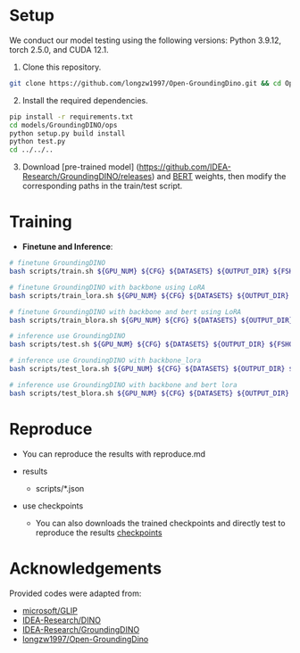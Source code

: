 # Setup

We conduct our model testing using the following versions: Python 3.9.12, torch 2.5.0, and CUDA 12.1.

1. Clone this repository.

```bash
git clone https://github.com/longzw1997/Open-GroundingDino.git && cd Open-GroundingDino/
```

2. Install the required dependencies.

```bash
pip install -r requirements.txt 
cd models/GroundingDINO/ops
python setup.py build install
python test.py
cd ../../..
```

3. Download [pre-trained model] (https://github.com/IDEA-Research/GroundingDINO/releases) and [BERT](https://huggingface.co/bert-base-uncased) weights, then modify the corresponding paths in the train/test script.

# Training

- **Finetune and Inference**:

```  bash
# finetune GroundingDINO
bash scripts/train.sh ${GPU_NUM} ${CFG} ${DATASETS} ${OUTPUT_DIR} ${FSHOT} ${IDIR}

# finetune GroundingDINO with backbone using LoRA
bash scripts/train_lora.sh ${GPU_NUM} ${CFG} ${DATASETS} ${OUTPUT_DIR} ${FSHOT} ${IDIR}

# finetune GroundingDINO with backbone and bert using LoRA
bash scripts/train_blora.sh ${GPU_NUM} ${CFG} ${DATASETS} ${OUTPUT_DIR} ${FSHOT} ${IDIR}

# inference use GroundingDINO
bash scripts/test.sh ${GPU_NUM} ${CFG} ${DATASETS} ${OUTPUT_DIR} ${FSHOT} ${IDIR}

# inference use GroundingDINO with backbone_lora
bash scripts/test_lora.sh ${GPU_NUM} ${CFG} ${DATASETS} ${OUTPUT_DIR} ${FSHOT} ${IDIR}

# inference use GroundingDINO with backbone and bert lora
bash scripts/test_blora.sh ${GPU_NUM} ${CFG} ${DATASETS} ${OUTPUT_DIR} ${FSHOT} ${IDIR}
```

# Reproduce

- You can reproduce the results with reproduce.md

- results
    - scripts/*.json

- use checkpoints
    - You can also downloads the trained checkpoints and directly test to reproduce the results [checkpoints]()


# Acknowledgements
Provided codes were adapted from:

- [microsoft/GLIP](https://github.com/microsoft/GLIP)
- [IDEA-Research/DINO](https://github.com/IDEA-Research/DINO/)
- [IDEA-Research/GroundingDINO](https://github.com/IDEA-Research/GroundingDINO)
- [longzw1997/Open-GroundingDino](https://github.com/longzw1997/Open-GroundingDino.git)


 


